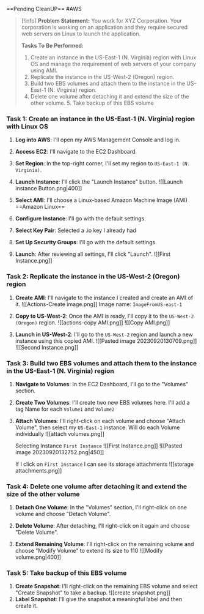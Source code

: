 ==Pending CleanUP==
#AWS

> [!info]
> **Problem Statement:** 
> You work for XYZ Corporation. Your corporation is working on an application and they require secured web servers on Linux to launch the application. 
> 
> **Tasks To Be Performed:** 
> 1. Create an instance in the US-East-1 (N. Virginia) region with Linux OS and manage the requirement of web servers of your company using AMI. 
> 2. Replicate the instance in the US-West-2 (Oregon) region. 
> 3. Build two EBS volumes and attach them to the instance in the US-East-1 (N. Virginia) region. 
> 4. Delete one volume after detaching it and extend the size of the other volume. 5. Take backup of this EBS volume

### Task 1: Create an instance in the US-East-1 (N. Virginia) region with Linux OS

1. **Log into AWS**: I'll open my AWS Management Console and log in.
   
2. **Access EC2**: I'll navigate to the EC2 Dashboard.
   
3. **Set Region**: In the top-right corner, I'll set my region to `US-East-1 (N. Virginia)`.
4. **Launch Instance**: I'll click the "Launch Instance" button.
   ![[Launch instance Button.png|400]]
5. **Select AMI**: I'll choose a Linux-based Amazon Machine Image (AMI) ==Amazon Linux==
   
6. **Configure Instance**: I'll go with the default settings.
7. **Select Key Pair**: Selected a .io key I already had
8. **Set Up Security Groups**: I'll go with the default settings.
9. **Launch**: After reviewing all settings, I'll click "Launch".
   ![[First Instance.png]]

### Task 2: Replicate the instance in the US-West-2 (Oregon) region

1. **Create AMI**: I'll navigate to the instance I created and create an AMI of it.
   ![[Actions-Create image.png]]
   Image name: `ImageFromUS-east-1`
2. **Copy to US-West-2**: Once the AMI is ready, I'll copy it to the `US-West-2 (Oregon)` region.
   ![[actions-copy AMI.png]]
   ![[Copy AMI.png]]
   
3. **Launch in US-West-2**: I'll go to the `US-West-2` region and launch a new instance using this copied AMI.
   ![[Pasted image 20230920130709.png]]
   ![[Second Instance.png]]

### Task 3: Build two EBS volumes and attach them to the instance in the US-East-1 (N. Virginia) region

1. **Navigate to Volumes**: In the EC2 Dashboard, I'll go to the "Volumes" section.
   
2. **Create Two Volumes**: I'll create two new EBS volumes here. I'll add a tag Name for each `Volume1` and `Volume2`
   
3. **Attach Volumes**: I'll right-click on each volume and choose "Attach Volume", then select my `US-East-1` instance. Will do each Volume individually
   ![[attach volumes.png]]
   
   Selecting Instance `First Instance`
   ![[First Instance.png]]
   ![[Pasted image 20230920132752.png|450]]
   
   If I click on `First Instance` I can see its storage attachments
   ![[storage attachments.png]]

### Task 4: Delete one volume after detaching it and extend the size of the other volume

1. **Detach One Volume**: In the "Volumes" section, I'll right-click on one volume and choose "Detach Volume".
   
2. **Delete Volume**: After detaching, I'll right-click on it again and choose "Delete Volume".
   
3. **Extend Remaining Volume**: I'll right-click on the remaining volume and choose "Modify Volume" to extend its size to 110
   ![[Modify volume.png|400]]

### Task 5: Take backup of this EBS volume

1. **Create Snapshot**: I'll right-click on the remaining EBS volume and select "Create Snapshot" to take a backup.
   ![[create snapshot.png]]
2. **Label Snapshot**: I'll give the snapshot a meaningful label and then create it.
